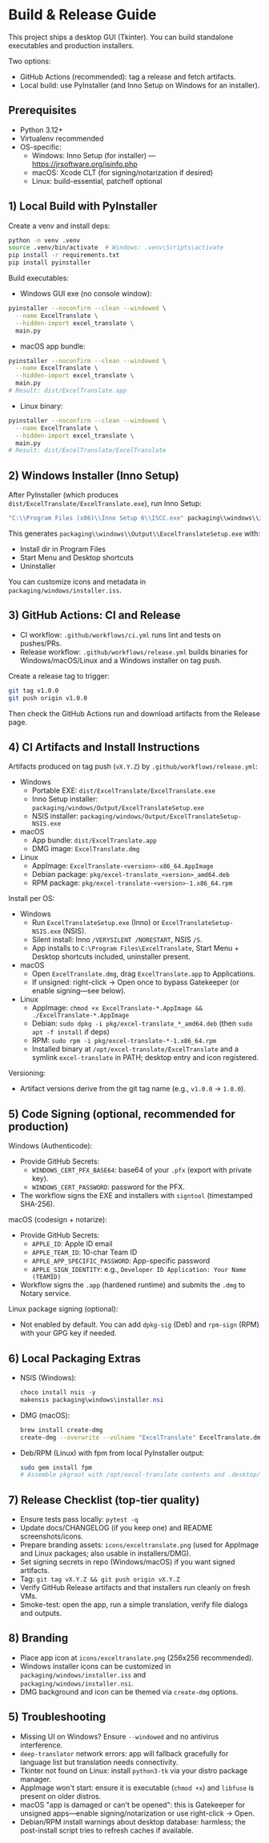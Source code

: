 # Build & Release Guide

This project ships a desktop GUI (Tkinter). You can build standalone executables and production installers.

Two options:
- GitHub Actions (recommended): tag a release and fetch artifacts.
- Local build: use PyInstaller (and Inno Setup on Windows for an installer).

## Prerequisites

- Python 3.12+
- Virtualenv recommended
- OS-specific:
  - Windows: Inno Setup (for installer) — https://jrsoftware.org/isinfo.php
  - macOS: Xcode CLT (for signing/notarization if desired)
  - Linux: build-essential, patchelf optional

## 1) Local Build with PyInstaller

Create a venv and install deps:

```bash
python -m venv .venv
source .venv/bin/activate  # Windows: .venv\Scripts\activate
pip install -r requirements.txt
pip install pyinstaller
```

Build executables:

- Windows GUI exe (no console window):

```bash
pyinstaller --noconfirm --clean --windowed \
  --name ExcelTranslate \
  --hidden-import excel_translate \
  main.py
```

- macOS app bundle:

```bash
pyinstaller --noconfirm --clean --windowed \
  --name ExcelTranslate \
  --hidden-import excel_translate \
  main.py
# Result: dist/ExcelTranslate.app
```

- Linux binary:

```bash
pyinstaller --noconfirm --clean --windowed \
  --name ExcelTranslate \
  --hidden-import excel_translate \
  main.py
# Result: dist/ExcelTranslate/ExcelTranslate
```

## 2) Windows Installer (Inno Setup)

After PyInstaller (which produces `dist/ExcelTranslate/ExcelTranslate.exe`), run Inno Setup:

```powershell
"C:\\Program Files (x86)\\Inno Setup 6\\ISCC.exe" packaging\\windows\\installer.iss
```

This generates `packaging\\windows\\Output\\ExcelTranslateSetup.exe` with:
- Install dir in Program Files
- Start Menu and Desktop shortcuts
- Uninstaller

You can customize icons and metadata in `packaging/windows/installer.iss`.

## 3) GitHub Actions: CI and Release

- CI workflow: `.github/workflows/ci.yml` runs lint and tests on pushes/PRs.
- Release workflow: `.github/workflows/release.yml` builds binaries for Windows/macOS/Linux and a Windows installer on tag push.

Create a release tag to trigger:

```bash
git tag v1.0.0
git push origin v1.0.0
```

Then check the GitHub Actions run and download artifacts from the Release page.

## 4) CI Artifacts and Install Instructions

Artifacts produced on tag push (`vX.Y.Z`) by `.github/workflows/release.yml`:

- Windows
  - Portable EXE: `dist/ExcelTranslate/ExcelTranslate.exe`
  - Inno Setup installer: `packaging/windows/Output/ExcelTranslateSetup.exe`
  - NSIS installer: `packaging/windows/Output/ExcelTranslateSetup-NSIS.exe`
- macOS
  - App bundle: `dist/ExcelTranslate.app`
  - DMG image: `ExcelTranslate.dmg`
- Linux
  - AppImage: `ExcelTranslate-<version>-x86_64.AppImage`
  - Debian package: `pkg/excel-translate_<version>_amd64.deb`
  - RPM package: `pkg/excel-translate-<version>-1.x86_64.rpm`

Install per OS:

- Windows
  - Run `ExcelTranslateSetup.exe` (Inno) or `ExcelTranslateSetup-NSIS.exe` (NSIS).
  - Silent install: Inno `/VERYSILENT /NORESTART`, NSIS `/S`.
  - App installs to `C:\Program Files\ExcelTranslate`, Start Menu + Desktop shortcuts included, uninstaller present.
- macOS
  - Open `ExcelTranslate.dmg`, drag `ExcelTranslate.app` to Applications.
  - If unsigned: right-click → Open once to bypass Gatekeeper (or enable signing—see below).
- Linux
  - AppImage: `chmod +x ExcelTranslate-*.AppImage && ./ExcelTranslate-*.AppImage`
  - Debian: `sudo dpkg -i pkg/excel-translate_*_amd64.deb` (then `sudo apt -f install` if deps)
  - RPM: `sudo rpm -i pkg/excel-translate-*-1.x86_64.rpm`
  - Installed binary at `/opt/excel-translate/ExcelTranslate` and a symlink `excel-translate` in PATH; desktop entry and icon registered.

Versioning:
- Artifact versions derive from the git tag name (e.g., `v1.0.0` → `1.0.0`).

## 5) Code Signing (optional, recommended for production)

Windows (Authenticode):
- Provide GitHub Secrets:
  - `WINDOWS_CERT_PFX_BASE64`: base64 of your `.pfx` (export with private key).
  - `WINDOWS_CERT_PASSWORD`: password for the PFX.
- The workflow signs the EXE and installers with `signtool` (timestamped SHA-256).

macOS (codesign + notarize):
- Provide GitHub Secrets:
  - `APPLE_ID`: Apple ID email
  - `APPLE_TEAM_ID`: 10-char Team ID
  - `APPLE_APP_SPECIFIC_PASSWORD`: App-specific password
  - `APPLE_SIGN_IDENTITY`: e.g., `Developer ID Application: Your Name (TEAMID)`
- Workflow signs the `.app` (hardened runtime) and submits the `.dmg` to Notary service.

Linux package signing (optional):
- Not enabled by default. You can add `dpkg-sig` (Deb) and `rpm-sign` (RPM) with your GPG key if needed.

## 6) Local Packaging Extras

- NSIS (Windows):
  ```powershell
  choco install nsis -y
  makensis packaging\windows\installer.nsi
  ```
- DMG (macOS):
  ```bash
  brew install create-dmg
  create-dmg --overwrite --volname "ExcelTranslate" ExcelTranslate.dmg dist/ExcelTranslate.app
  ```
- Deb/RPM (Linux) with fpm from local PyInstaller output:
  ```bash
  sudo gem install fpm
  # Assemble pkgroot with /opt/excel-translate contents and .desktop/icon, then run fpm as in the CI workflow
  ```

## 7) Release Checklist (top-tier quality)

- Ensure tests pass locally: `pytest -q`
- Update docs/CHANGELOG (if you keep one) and README screenshots/icons.
- Prepare branding assets: `icons/exceltranslate.png` (used for AppImage and Linux packages; also usable in installers/DMG).
- Set signing secrets in repo (Windows/macOS) if you want signed artifacts.
- Tag: `git tag vX.Y.Z && git push origin vX.Y.Z`
- Verify GitHub Release artifacts and that installers run cleanly on fresh VMs.
- Smoke-test: open the app, run a simple translation, verify file dialogs and outputs.

## 8) Branding

- Place app icon at `icons/exceltranslate.png` (256x256 recommended).
- Windows installer icons can be customized in `packaging/windows/installer.iss` and `packaging/windows/installer.nsi`.
- DMG background and icon can be themed via `create-dmg` options.

## 5) Troubleshooting

- Missing UI on Windows? Ensure `--windowed` and no antivirus interference.
- `deep-translator` network errors: app will fallback gracefully for language list but translation needs connectivity.
- Tkinter not found on Linux: install `python3-tk` via your distro package manager.
 - AppImage won't start: ensure it is executable (`chmod +x`) and `libfuse` is present on older distros.
 - macOS "app is damaged or can't be opened": this is Gatekeeper for unsigned apps—enable signing/notarization or use right-click → Open.
 - Debian/RPM install warnings about desktop database: harmless; the post-install script tries to refresh caches if available.
